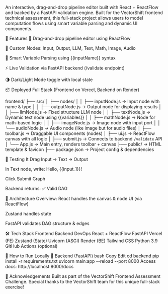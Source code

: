 An interactive, drag-and-drop pipeline editor built with React + ReactFlow and backed by a FastAPI validation engine. Built for the VectorShift frontend technical assessment, this full-stack project allows users to model computation flows using smart variable parsing and dynamic UI components.

🎯 Features
🧩 Drag-and-drop pipeline editor using ReactFlow

📝 Custom Nodes: Input, Output, LLM, Text, Math, Image, Audio

🔁 Smart Variable Parsing using {{inputName}} syntax

⚡ Live Validation via FastAPI backend (/validate endpoint)

🌗 Dark/Light Mode toggle with local state

📦 Deployed Full Stack (Frontend on Vercel, Backend on Render)


frontend/
├── src/
│   ├── nodes/
│   │   ├── inputNode.js       → Input node with name & type
│   │   ├── outputNode.js      → Output node for displaying results
│   │   ├── llmNode.js         → Fixed structure LLM node
│   │   ├── textNode.js        → Dynamic text node using {{variables}}
│   │   ├── mathNode.js        → Node for math-based logic
│   │   ├── imageNode.js       → Image node with input port
│   │   └── audioNode.js       → Audio node (like image but for audio files)
│   ├── toolbar.js             → Draggable UI components (nodes)
│   ├── ui.js                  → ReactFlow canvas with all logic
│   ├── submit.js              → Connects to backend `/validate` API
│   └── App.js                 → Main entry, renders toolbar + canvas
├── public/                    → HTML template & favicon
├── package.json               → Project config & dependencies



🧪 Testing It
Drag Input → Text → Output

In Text node, write: Hello, {{input_1}}!

Click Submit Graph

Backend returns: ✅ Valid DAG




🧠 Architecture Overview:
React handles the canvas & node UI (via ReactFlow)

Zustand handles state

FastAPI validates DAG structure & edges

🛠 Tech Stack
Frontend	Backend	DevOps
React + ReactFlow	FastAPI	Vercel (FE)
Zustand (State)	Uvicorn (ASGI)	Render (BE)
Tailwind CSS	Python 3.9	GitHub Actions (optional)

🧪 How to Run Locally
🔧 Backend (FastAPI)
bash
Copy
Edit
cd backend
pip install -r requirements.txt
uvicorn main:app --reload --port 8000
Access docs: http://localhost:8000/docs

👏 Acknowledgements
Built as part of the VectorShift Frontend Assessment Challenge.
Special thanks to the VectorShift team for this unique full-stack exercise!


